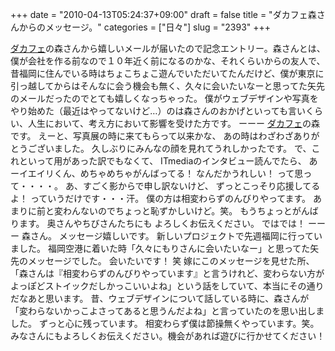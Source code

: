 +++
date = "2010-04-13T05:24:37+09:00"
draft = false
title = "ダカフェ森さんからのメッセージ。"
categories = ["日々"]
slug = "2393"
+++

<a href="http://dacafe.petit.cc/" target="_blank">ダカフェ</a>の森さんから嬉しいメールが届いたので記念エントリー。森さんとは、僕が会社を作る前なので１０年近く前になるのかな、それくらいからの友人で、昔福岡に住んでいる時はちょこちょこ遊んでいただいてたんだけど、僕が東京に引っ越してからはそんなに会う機会も無く、久々に会いたいなーと思ってた矢先のメールだったのでとても嬉しくなっちゃった。
僕がウェブデザインや写真をやり始めた（最近はやってないけど…）のは森さんのおかげといっても言いくらい、人生において、考え方において影響を受けた方です。
ーーー
<a href="http://dacafe.petit.cc/" target="_blank">ダカフェ</a>の森です。
えーと、写真展の時に来てもらって以来かな、
あの時はわざわざありがとうございました。
久しぶりにみんなの顔を見れてうれしかったです。
で、これといって用があった訳でもなくて、
ITmediaのインタビュー読んでたら、
あーイエイリくん、めちゃめちゃがんばってる！
なんだかうれしい！
って思って・・・・。
あ、すごく影からで申し訳ないけど、
ずっとこっそり応援してるよ！
っていうだけです・・・汗。
僕の方は相変わらずのんびりやってます。
あまりに前と変わんないのでちょっと恥ずかしいけど。笑。
もうちょっとがんばります。
奥さんやちびさんたちにも
よろしくお伝えください。
ではでは！
ーーー
森さん。
メッセージ嬉しいです。
新しいプロジェクトで先週福岡に行っていました。 福岡空港に着いた時「久々にもりさんに会いたいなー」と思ってた矢先のメッセージでした。
会いたいです！ 笑
嫁にこのメッセージを見せた所、「森さんは『相変わらずのんびりやっています』と言うけれど、変わらない方がよっぽどストイックだしかっこいいよね」という話をしていて、本当にその通りだなあと思います。
昔、ウェブデザインについて話している時に、森さんが「変わらないかっこよさってあると思うんだよね」と言っていたのを思い出しました。 ずっと心に残っています。
相変わらず僕は節操無くやっています。笑。
みなさんにもよろしくお伝えください。機会があれば遊びに行かせてください！
